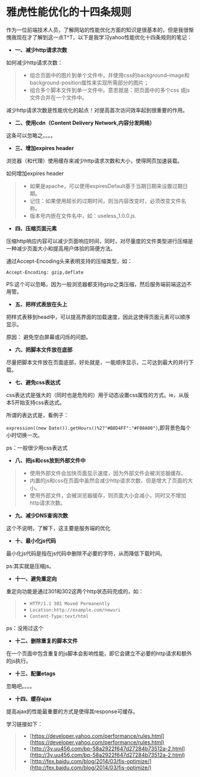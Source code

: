 雅虎性能优化的十四条规则
=====================

作为一位前端技术人员，了解网站的性能优化方面的知识是很基本的，但是我很惭愧我现在才了解到这一点T^T，以下是我学习yahoo性能优化十四条规则的笔记：

- __一、减少http请求次数__

如何减少http请求次数：

> - 组合页面中的图片到单个文件中，并使用css的background-image和background-position属性来实现所需部分的图片；
> - 组合多个脚本文件到单一文件中。意思就是：把页面中的多个css 或js文件合并在一个文件中。

减少http请求次数是性能优化的起点！对提高首次访问效率起到很重要的作用。

- __二、使用cdn（Content Delivery Network,内容分发网络）__

这条可以忽略之。。。。

- __三、增加expires header__

浏览器（和代理）使用缓存来减少http请求次数和大小，使得网页加速装载。

如何增加expires header

> - 如果是apache，可以使用expiresDefault基于当期日期来设置过期日期。
> - 记住：如果使用超长的过期时间，则当内容改变时，必须改变文件名称。
> - 版本号内嵌在文件名中，如：useless_1.0.0.js.

- __四、压缩页面元素__

压缩http响应内容可以减少页面响应时间，同时，对尽量度的文件类型进行压缩是一种减少页面大小和提高用户体验的简便方法。

通过Accept-Encoding头来表明支持的压缩类型，如：

`Accept-Encoding: gzip,deflate`

PS:这个可以忽略，因为一般浏览器都支持gzip之类压缩，然后服务端前端这边不用管。

- __五、把样式表放在头上__

把样式表移到head中，可以提高界面的加载速度，因此这使得页面元素可以顺序显示。

原因： 避免空白屏幕或闪烁的问题。

- __六、把脚本文件放在底部__

尽量把脚本文件放在页面底部，好处就是，一能顺序显示，二可达到最大的并行下载。

- __七、避免css表达式__

css表达式是强大的（同时也是危险的）用于动态设置css属性的方式。ie，从版本5开始支持css表达式。

所谓的表达式是，看例子：

`expression((new Date()).getHours()%2?"#B8D4FF":"#F08A00")`,即背景色每个小时切换一次。

ps：一般很少用css表达式

- __八、把js和css放到外部文件中__

> - 使用外部文件会加快页面显示速度，因为外部文件会被浏览器缓存。
> - 内置的js和css在页面中虽然会减少http请求次数，但是增大了页面的大小。
> - 使用外部文件，会被浏览器缓存，则页面大小会减小，同时又不增加http请求次数。

- __九、减少DNS查询次数__

这个不说明，了解下，这主要是服务端的优化

- __十、最小化js代码__

最小化js代码是指在js代码中删除不必要的字符，从而降低下载时间。

ps:其实就是压缩js。

- __十一、避免重定向__

重定向功能是通过301和302这两个http状态码完成的，如：

> - `HTTP/1.1 301 Moved Permanently`
> - `Location:http://example.com/newuri`
> - `Content-Type:text/html`

ps：没用过这个

- __十二、删除重复的脚本文件__

在一个页面中包含重复的js脚本会影响性能，即它会建立不必要的http请求和额外的js执行。

- __十三、配置etags__

忽略吧。。。。

- __十四、缓存ajax__

提高ajax的性能最重要的方式是使得其response可缓存。

学习链接如下：

> - [https://developer.yahoo.com/performance/rules.html](https://developer.yahoo.com/performance/rules.html)
> - [http://3y.uu456.com/bp-58a2922f647d27284b73512a-2.html](http://3y.uu456.com/bp-58a2922f647d27284b73512a-2.html)
> - [http://fex.baidu.com/blog/2014/03/fis-optimize/](http://fex.baidu.com/blog/2014/03/fis-optimize/)
































